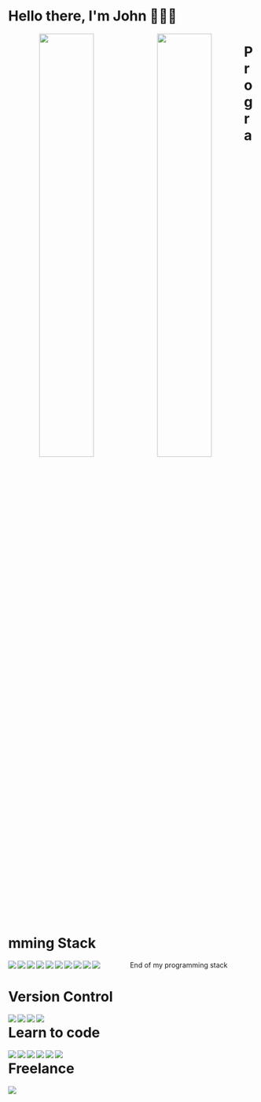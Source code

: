 # Hello there, I'm John 👋👋👋
<p align="center">
<img align='left' width='47%' src="https://github-readme-stats.vercel.app/api?username=stevengabule&show_icons=true&theme=radical" />
<img align='left' width='47%' src="https://github-readme-stats.vercel.app/api/top-langs/?username=stevengabule&layout=compact" />
</p>



# Programming Stack
<img align='left' src="https://img.shields.io/badge/javascript-%23323330.svg?style=for-the-badge&logo=javascript&logoColor=%23F7DF1E" />
<img align='left' src="https://img.shields.io/badge/php-%23777BB4.svg?style=for-the-badge&logo=php&logoColor=white" />
<img align='left' src="https://img.shields.io/badge/typescript-%23007ACC.svg?style=for-the-badge&logo=typescript&logoColor=white" />
<img align='left' src="https://img.shields.io/badge/react-%2320232a.svg?style=for-the-badge&logo=react&logoColor=%2361DAFB" />


<img align='left' src="https://img.shields.io/badge/Next-black?style=for-the-badge&logo=next.js&logoColor=white" />
<img align='left' src="https://img.shields.io/badge/node.js-6DA55F?style=for-the-badge&logo=node.js&logoColor=white" />
<img align='left' src="https://img.shields.io/badge/laravel-%23FF2D20.svg?style=for-the-badge&logo=laravel&logoColor=white" />
<img align='left' src="https://img.shields.io/badge/postgres-%23316192.svg?style=for-the-badge&logo=postgresql&logoColor=white" />
<img align='left' src="https://img.shields.io/badge/mysql-%2300f.svg?style=for-the-badge&logo=mysql&logoColor=white" />
<img align='left' src="https://img.shields.io/badge/MongoDB-%234ea94b.svg?style=for-the-badge&logo=mongodb&logoColor=white" />


<p align="center">
End of my programming stack
</p>

# Version Control
<img align='left' src="https://img.shields.io/badge/bitbucket-%230047B3.svg?style=for-the-badge&logo=bitbucket&logoColor=white" />
<img align='left' src="https://img.shields.io/badge/git-%23F05033.svg?style=for-the-badge&logo=git&logoColor=white" />
<img align='left' src="https://img.shields.io/badge/github-%23121011.svg?style=for-the-badge&logo=github&logoColor=white" />
<img align='left' src="https://img.shields.io/badge/gitlab-%23181717.svg?style=for-the-badge&logo=gitlab&logoColor=white" />

# Learn to code
<img align='left' src="https://img.shields.io/badge/Codewars-B1361E?style=for-the-badge&logo=codewars&logoColor=grey" />
<img align='left' src="https://img.shields.io/badge/Freecodecamp-%23123.svg?&style=for-the-badge&logo=freecodecamp&logoColor=green" />
<img align='left' src="https://img.shields.io/badge/GeeksforGeeks-gray?style=for-the-badge&logo=geeksforgeeks&logoColor=35914c" />
<img align='left' src="https://img.shields.io/badge/MDN_Web_Docs-black?style=for-the-badge&logo=mdnwebdocs&logoColor=white" />
<img align='left' src="https://img.shields.io/badge/Pluralsight-EE3057?style=for-the-badge&logo=pluralsight&logoColor=white" />
<img align='left' src="https://img.shields.io/badge/Udemy-A435F0?style=for-the-badge&logo=Udemy&logoColor=white" />
                       
# Freelance
<img align='left' src="https://img.shields.io/badge/UpWork-6FDA44?style=for-the-badge&logo=Upwork&logoColor=white" />
